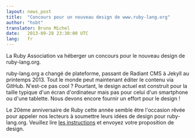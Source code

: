 ```yaml
---
layout: news_post
title:  "Concours pour un nouveau design de www.ruby-lang.org"
author: "hsbt"
translator: Bruno Michel
date:   2013-09-28 23:30:00 UTC
lang:   fr
---
```


La Ruby Association va héberger un concours pour le nouveau design de ruby-lang.org.

ruby-lang.org a changé de plateforme, passant de Radiant CMS à Jekyll au printemps 2013.
Tout le monde peut maintenant éditer le contenu via GitHub. N'est-ce pas cool ?
Pourtant, le design actuel est construit pour la taille typique d'un écran
d'ordinateur mais pas pour celui d'un smartphone ou d'une tablette.
Nous devons encore fournir un effort pour le design !

Le 20ème anniversaire de Ruby cette année semble être l'occasion rêvée pour
appeler nos lecteurs à soumettre leurs idées de design pour ruby-lang.org.
Veuillez lire [les instructions][1] et envoyez votre proposition de design.

[1]: http://www.ruby.or.jp/en/news/20130924.html
